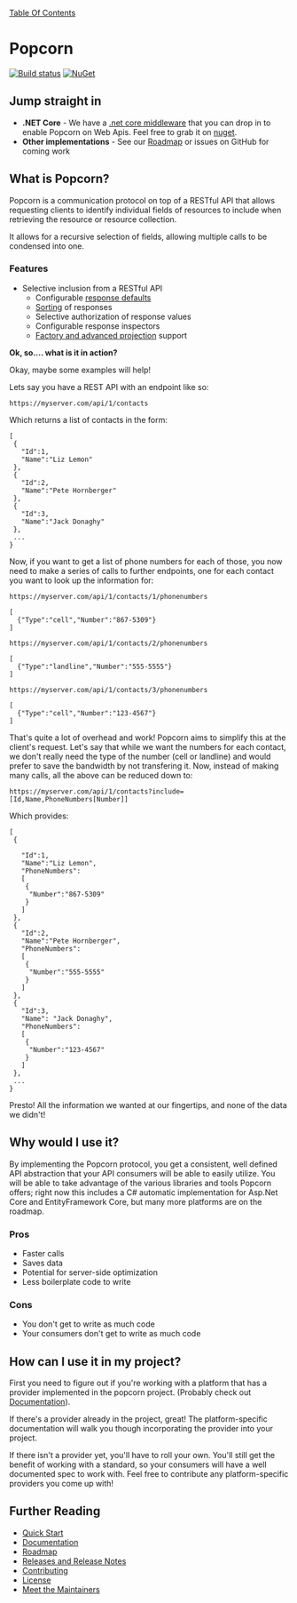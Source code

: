 [Table Of Contents](docs/TableOfContents.md)

# Popcorn
[![Build status](https://ci.appveyor.com/api/projects/status/odjc31j0q0k213qh/branch/master?svg=true)](https://ci.appveyor.com/project/alexbarbato/popcorn/branch/master) 
[![NuGet](https://img.shields.io/nuget/v/Skyward.Api.Popcorn.svg)](https://www.nuget.org/packages/Skyward.Api.Popcorn)

## Jump straight in
+ **.NET Core** - We have a [.net core middleware](docs/dotnet/DotNetDocumentation.md) that you can drop in to enable Popcorn on Web Apis. 
Feel free to grab it on [nuget](https://www.nuget.org/packages/Skyward.Api.Popcorn.DotNetCore).
+ **Other implementations** - See our [Roadmap](docs/Roadmap.md) or issues on GitHub for coming work

## What is Popcorn?
Popcorn is a communication protocol on top of a RESTful API that allows requesting clients to 
identify individual fields of resources to include when retrieving the resource or resource
collection.

It allows for a recursive selection of fields, allowing multiple calls to be condensed 
into one.  

### Features
+ Selective inclusion from a RESTful API
	+ Configurable [response defaults](docs/dotnet/DotNetTutorialDefaultIncludes.md)
	+ [Sorting](docs/dotnet/DotNetTutorialSorting.md) of responses
	+ Selective authorization of response values
	+ Configurable response inspectors
	+ [Factory and advanced projection](docs/dotnet/DotNetTutorialAdvancedProjections.md) support 

**Ok, so.... what is it in action?**

Okay, maybe some examples will help!

Lets say you have a REST API with an endpoint like so:

``` https://myserver.com/api/1/contacts ```

Which returns a list of contacts in the form:

``` 
[
 {
   "Id":1,
   "Name":"Liz Lemon"
 },
 {
   "Id":2,
   "Name":"Pete Hornberger"
 },
 {
   "Id":3,
   "Name":"Jack Donaghy"
 },
 ...
}
```

Now, if you want to get a list of phone numbers for each of those, you now need to make a series
of calls to further endpoints, one for each contact you want to look up the information for:

``` https://myserver.com/api/1/contacts/1/phonenumbers ```
```
[
  {"Type":"cell","Number":"867-5309"}
]
```
``` https://myserver.com/api/1/contacts/2/phonenumbers ```
```
[
  {"Type":"landline","Number":"555-5555"}
]
```
``` https://myserver.com/api/1/contacts/3/phonenumbers ```
```
[
  {"Type":"cell","Number":"123-4567"}
]
```

That's quite a lot of overhead and work!  Popcorn aims to simplify this at the client's request.
Let's say that while we want the numbers for each contact, we don't really need the type of the number
(cell or landline) and would prefer to save the bandwidth by not transfering it.  Now, instead of 
making many calls, all the above can be reduced down to:

``` https://myserver.com/api/1/contacts?include=[Id,Name,PhoneNumbers[Number]] ```

Which provides:

```
[
 {
    
   "Id":1,
   "Name":"Liz Lemon",
   "PhoneNumbers":
   [
    {
     "Number":"867-5309"
    }
   ]
 },
 {
   "Id":2,
   "Name":"Pete Hornberger",
   "PhoneNumbers":
   [
    {
     "Number":"555-5555"
    }
   ]
 },
 {
   "Id":3,
   "Name": "Jack Donaghy",
   "PhoneNumbers":
   [
    {
     "Number":"123-4567"
    }
   ]
 },
 ...
}
```

Presto! All the information we wanted at our fingertips, and none of the data we didn't!

## Why would I use it?

By implementing the Popcorn protocol, you get a consistent, well defined API abstraction that your
API consumers will be able to easily utilize.  You will be able to take advantage of the various
libraries and tools Popcorn offers; right now this includes a C# automatic implementation for 
Asp.Net Core and EntityFramework Core, but many more platforms are on the roadmap.

### Pros
+ Faster calls
+ Saves data
+ Potential for server-side optimization
+ Less boilerplate code to write

### Cons
+ You don't get to write as much code
+ Your consumers don't get to write as much code

## How can I use it in my project?

First you need to figure out if you're working with a platform that has a provider implemented in 
the popcorn project. (Probably check out [Documentation](docs/Documentation.md)).

If there's a provider already in the project, great!  The platform-specific documentation will walk
you though incorporating the provider into your project.

If there isn't a provider yet, you'll have to roll your own.  You'll still get the benefit of 
working with a standard, so your consumers will have a well documented spec to work with.  Feel free
to contribute any platform-specific providers you come up with!

## Further Reading

+ [Quick Start](docs/QuickStart.md)
+ [Documentation](docs/Documentation.md)
+ [Roadmap](docs/Roadmap.md)
+ [Releases and Release Notes](docs/Releases.md)
+ [Contributing](docs/Contributing.md)
+ [License](LICENSE)
+ [Meet the Maintainers](docs/Maintainers.md)
